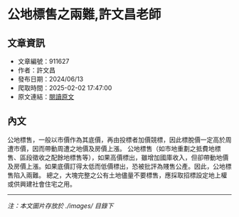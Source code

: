 # 公地標售之兩難,許文昌老師

## 文章資訊
- 文章編號：911627
- 作者：許文昌
- 發布日期：2024/06/13
- 爬取時間：2025-02-02 17:47:00
- 原文連結：[閱讀原文](https://real-estate.get.com.tw/Columns/detail.aspx?no=911627)

## 內文
公地標售，一般以市價作為其底價，再由投標者加價競標，因此標脫價一定高於周遭市價，因而帶動周遭之地價及房價上漲。
公地標售（如市地重劃之抵費地標售、區段徵收之配餘地標售等），如果高價標出，雖增加國庫收入，但卻帶動地價及房價上漲。如果底價訂得太低而低價標出，恐被批評為賤售公產。因此，公地標售陷入兩難。
總之，大塊完整之公有土地儘量不要標售，應採取招標設定地上權或供興建社會住宅之用。

---
*注：本文圖片存放於 ./images/ 目錄下*
